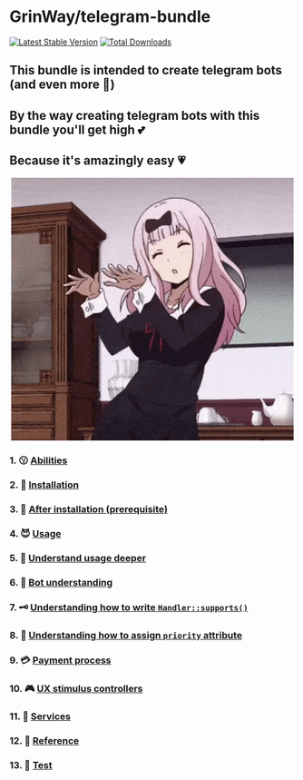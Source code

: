 GrinWay/telegram-bundle
======
[![Latest Stable Version](https://poser.pugx.org/GrinWay/telegram-bundle/v)](//packagist.org/packages/GrinWay/telegram-bundle)
[![Total Downloads](https://poser.pugx.org/GrinWay/telegram-bundle/downloads)](//packagist.org/packages/GrinWay/telegram-bundle)

<h2>This bundle is intended to create telegram bots (and even more 🥰)</h2>
<h2>By the way creating telegram bots with this bundle you'll get high 💕</h2>
<h2>Because it's amazingly easy 💗</h2>

<p align="center">
  <img alt="dance gif" src="https://github.com/GrinWay/telegram-bundle/blob/main/docs/media/gif/dance.gif" />
</p>

### 1. 😗 [Abilities](https://github.com/GrinWay/telegram-bundle/blob/main/docs/abilities.md)

### 2. 🔰 [Installation](https://github.com/GrinWay/telegram-bundle/blob/main/docs/installation.md)

### 3. 🥸 [After installation \(prerequisite\)](https://github.com/GrinWay/telegram-bundle/blob/main/docs/after-installation-prerequisite.md)

### 4. 😈 [Usage](https://github.com/GrinWay/telegram-bundle/blob/main/docs/usage.md)

### 5. 🥴 [Understand usage deeper](https://github.com/GrinWay/telegram-bundle/blob/main/docs/philosophy.md)

### 6. 🤔 [Bot understanding](https://github.com/GrinWay/telegram-bundle/blob/main/docs/bot-understanding.md)

### 7. 🗝️ [Understanding how to write `Handler::supports()`](https://github.com/GrinWay/telegram-bundle/blob/main/docs/understanding-how-to-write-supports.md)

### 8. 🔑 [Understanding how to assign `priority` attribute](https://github.com/GrinWay/telegram-bundle/blob/main/docs/understanding-how-to-assign-priority-attribute.md)

### 9. 💳 [Payment process](https://github.com/GrinWay/telegram-bundle/blob/main/docs/payment-process.md)

### 10. 🎮 [UX stimulus controllers](https://github.com/GrinWay/telegram-bundle/blob/main/docs/ux-stimulus-controllers.md)

### 11. 🔨 [Services](https://github.com/GrinWay/telegram-bundle/blob/main/docs/services.md)

### 12. 🔗 [Reference](https://github.com/GrinWay/telegram-bundle/blob/main/docs/reference.md)

### 13. 🧪 [Test](https://github.com/GrinWay/telegram-bundle/blob/main/docs/test.md)
